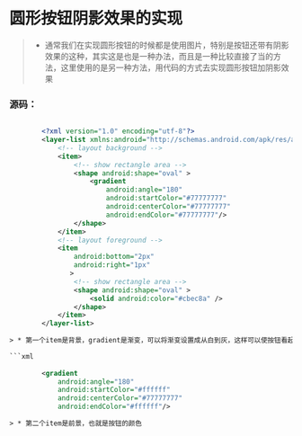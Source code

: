 # 圆形按钮阴影效果的实现

>  * 通常我们在实现圆形按钮的时候都是使用图片，特别是按钮还带有阴影效果的这种，其实这是也是一种办法，而且是一种比较直接了当的方法，这里使用的是另一种方法，用代码的方式去实现圆形按钮加阴影效果

### 源码：

```xml

        <?xml version="1.0" encoding="utf-8"?>
        <layer-list xmlns:android="http://schemas.android.com/apk/res/android" >
            <!-- layout background -->
            <item>
                <!-- show rectangle area -->
                <shape android:shape="oval" >
                    <gradient
                        android:angle="180"
                        android:startColor="#77777777"
                        android:centerColor="#77777777"
                        android:endColor="#77777777"/>
                </shape>
            </item>
            <!-- layout foreground -->
            <item
                android:bottom="2px"
                android:right="1px"
               >
                <!-- show rectangle area -->
                <shape android:shape="oval" >
                    <solid android:color="#cbec8a" />
                </shape>
            </item>
        </layer-list>  
        
> * 第一个item是背景，gradient是渐变，可以将渐变设置成从白到灰，这样可以使按钮看起来更有金属质感：

```xml     
      
        <gradient
            android:angle="180"
            android:startColor="#ffffff"
            android:centerColor="#77777777"
            android:endColor="#ffffff"/>
            
> * 第二个item是前景，也就是按钮的颜色